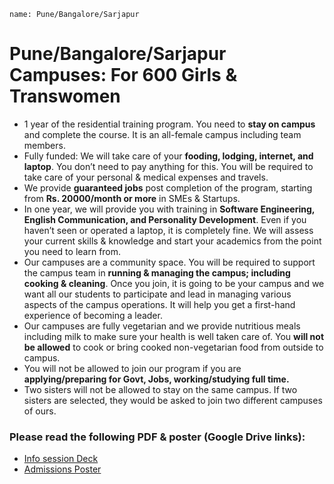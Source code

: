 ```ngMeta
name: Pune/Bangalore/Sarjapur
```

# Pune/Bangalore/Sarjapur Campuses: For 600 Girls & Transwomen

- 1 year of the residential training program. You need to **stay on campus** and complete the course. It is an all-female campus including team members. 
- Fully funded: We will take care of your **fooding, lodging, internet, and laptop**. You don’t need to pay anything for this. You will be required to take care of your personal & medical expenses and travels. 
- We provide **guaranteed jobs** post completion of the program, starting from **Rs. 20000/month or more** in SMEs & Startups. 
- In one year, we will provide you with training in **Software Engineering, English Communication, and Personality Development**. Even if you haven’t seen or operated a laptop, it is completely fine. We will assess your current skills & knowledge and start your academics from the point you need to learn from. 
- Our campuses are a community space. You will be required to support the campus team in **running & managing the campus; including cooking & cleaning**. Once you join, it is going to be your campus and we want all our students to participate and lead in managing various aspects of the campus operations. It will help you get a first-hand experience of becoming a leader. 
- Our campuses are fully vegetarian and we provide nutritious meals including milk to make sure your health is well taken care of. You **will not be allowed** to cook or bring cooked non-vegetarian food from outside to campus. 
- You will not be allowed to join our program if you are **applying/preparing for Govt, Jobs, working/studying full time.** 
- Two sisters will not be allowed to stay on the same campus. If two sisters are selected, they would be asked to join two different campuses of ours. 


### Please read the following PDF & poster (Google Drive links):

- [Info session Deck](https://docs.google.com/presentation/d/1pNuqtESgWuEvn1N9Httvv8Rq32GefyzO6WrLTbibY4g/edit?usp=sharing)
- [Admissions Poster](https://drive.google.com/file/d/1nC304hPmYxGhMCQ4elEON6KAN_cYXwh2/view?usp=sharing)
